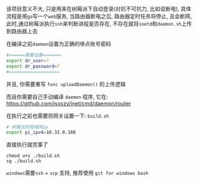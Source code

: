 该项目意义不大, 只是用来在树莓派下自动登录(对抗不可抗力, 比如说断电), 具体流程是用`go`写一个`web`服务, 当路由器断电之后, 路由器定时任务将停止, 且会断网, 此时,通过树莓派执行`ssh`来判断进程是否存在, 不存在就将`inetd`和`daemon.sh`上传到路由器上去

在编译之前`daemon`设置为正确的哆点账号密码

```sh
#======需要设置=======
export dr_user=?
export dr_password=?
#===================
```

并且, 你需要重写 `func uploadDaemon()` 的上传逻辑

而且你需要自己手动编译 `daemon` 程序, 它在: https://github.com/jsxxzy/inet/cmd/daemon/router

在执行之前也需要将网关设置一下: `build.sh`

```bash
# 树莓派的局域网ip
export pi_ipv4=10.32.0.188
```

直接执行就完事了

```
chmod u+x ./build.sh
sg ./build.sh
```

`windows`需要`ssh` + `scp` 支持, 推荐使用 `git for windows bash`